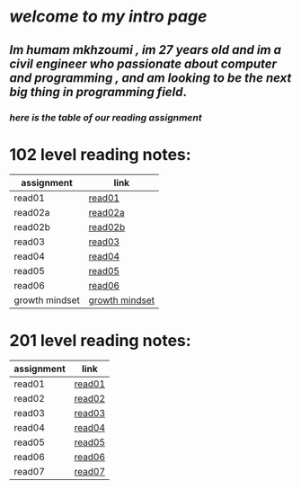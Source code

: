 # _**welcome to my intro page**_
## _**Im humam mkhzoumi , im 27 years old and im a civil engineer who passionate about computer and programming , and am looking to be the next big thing in programming field**_.



### _**here is the table of our reading assignment**_




# 102 level reading notes:  


| assignment            | link                                |
| -----------           | -----------                         |
| read01                | [read01](read01.md)                 |
| read02a               | [read02a](read02a.md)               |
| read02b               | [read02b](read02b.md)               |
| read03                | [read03](read03.md)                 |
| read04                | [read04](read04.md)                 |
| read05                | [read05](read05.md)                 |
| read06                | [read06](read06.md)                 |
| growth mindset        | [growth mindset](growth-mindset.md) |




# 201 level reading notes:


| assignment            | link                                   |
| -----------           | -----------                            |
| read01                | [read01](201/read01.md)                |
| read02                | [read02](201/read02.md)                |
| read03                | [read03](201/read03.md)                |
| read04                | [read04](201/read04.md)                |
| read05                | [read05](201/read05.md)                |
| read06                | [read06](201/read06.md)                |
| read07                | [read07](201/read07.md)                |














